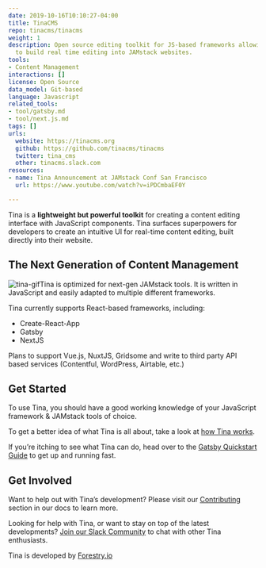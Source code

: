 ```yaml
---
date: 2019-10-16T10:10:27-04:00
title: TinaCMS
repo: tinacms/tinacms
weight: 1
description: Open source editing toolkit for JS-based frameworks allowing developers
  to build real time editing into JAMstack websites.
tools:
- Content Management
interactions: []
license: Open Source
data_model: Git-based
language: Javascript
related_tools:
- tool/gatsby.md
- tool/next.js.md
tags: []
urls:
  website: https://tinacms.org
  github: https://github.com/tinacms/tinacms
  twitter: tina_cms
  other: tinacms.slack.com
resources:
- name: Tina Announcement at JAMstack Conf San Francisco
  url: https://www.youtube.com/watch?v=iPDCmbaEF0Y

---
```

Tina is a **lightweight but powerful toolkit** for creating a content editing interface with JavaScript components. Tina surfaces superpowers for developers to create an intuitive UI for real-time content editing, built directly into their website.

## The Next Generation of Content Management

![tina-gif](https://res.cloudinary.com/forestry-demo/video/upload/du_16,w_700,e_loop/v1571159974/tina-hero-demo.gif)Tina is optimized for next-gen JAMstack tools. It is written in JavaScript and easily adapted to multiple different frameworks.

Tina currently supports React-based frameworks, including:

* Create-React-App
* Gatsby
* NextJS

Plans to support Vue.js, NuxtJS, Gridsome and write to third party API based services (Contentful, WordPress, Airtable, etc.)

## Get Started

To use Tina, you should have a good working knowledge of your JavaScript framework & JAMstack tools of choice.

To get a better idea of what Tina is all about, take a look at [how Tina works](https://tinacms.org/docs/getting-started/how-tina-works "How Tina Works").

If you’re itching to see what Tina can do, head over to the [Gatsby Quickstart Guide](https://tinacms.org/docs/gatsby/quickstart) to get up and running fast.

## Get Involved

Want to help out with Tina’s development? Please visit our [Contributing](https://tinacms.org/docs/contributing/guidelines) section in our docs to learn more.

Looking for help with Tina, or want to stay on top of the latest developments? [Join our Slack Community](https://tinacms.slack.com/ "Join the TinaCMS Slack") to chat with other Tina enthusiasts.

Tina is developed by [Forestry.io](https://forestry.io)